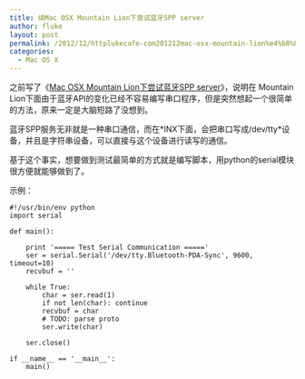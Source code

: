 ```yaml
---
title: 续Mac OSX Mountain Lion下尝试蓝牙SPP server
author: fluke
layout: post
permalink: /2012/12/httplukecafe-com201212mac-osx-mountain-lion%e4%b8%8b%e5%b0%9d%e8%af%95%e8%93%9d%e7%89%99spp-server/
categories:
  - Mac OS X
---
```


之前写了《[Mac OSX Mountain Lion下尝试蓝牙SPP server][1]》，说明在 Mountain Lion下面由于蓝牙API的变化已经不容易编写串口程序，但是突然想起一个很简单的方法，原来一定是大脑短路了没想到。

 [1]: http://lukecafe.com/2012/12/mac-osx-mountain-lion下尝试蓝牙spp-server/

蓝牙SPP服务无非就是一种串口通信，而在\*INX下面，会把串口写成/dev/tty\*设备，并且是字符串设备，可以直接与这个设备进行读写的通信。

基于这个事实，想要做到测试最简单的方式就是编写脚本，用python的serial模块很方便就能够做到了。

示例：

	#!/usr/bin/env python
	import serial
	
	def main():
	
		print '===== Test Serial Communication ====='
		ser = serial.Serial('/dev/tty.Bluetooth-PDA-Sync', 9600, timeout=10)
		recvbuf = ''
	
		while True:
			char = ser.read(1)
			if not len(char): continue
			recvbuf = char
			# TODO: parse proto
			ser.write(char)
	
		ser.close()
	
	if __name__ == '__main__':
		main()